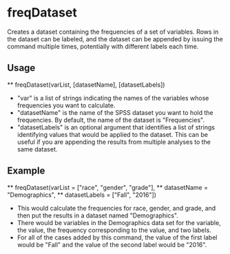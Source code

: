 # freqDataset
Creates a dataset containing the frequencies of a set of variables. Rows in the dataset can be labeled, and the dataset can be appended by issuing the command multiple times, potentially with different labels each time.

## Usage
** freqDataset(varList, [datasetName], [datasetLabels])
* "var" is a list of strings indicating the names of the variables whose frequencies you want to calculate.
* "datasetName" is the name of the SPSS dataset you want to hold the frequencies. By default, the name of the dataset is "Frequencies".
* "datasetLabels" is an optional argument that identifies a list of strings identifying values that would be applied to the dataset.  This can be useful if you are appending the results from multiple analyses to the same dataset.

## Example
** freqDataset(varList = ["race", "gender", "grade"],
** datasetName = "Demographics",
** datasetLabels = ["Fall", "2016"])
* This would calculate the frequencies for race, gender, and grade, and then put the results in a dataset named "Demographics". 
* There would be variables in the Demographics data set for the variable, the value, the frequency corresponding to the value, and two labels. 
* For all of the cases added by this command, the value of the first label would be "Fall" and the value of the second label would be "2016".
